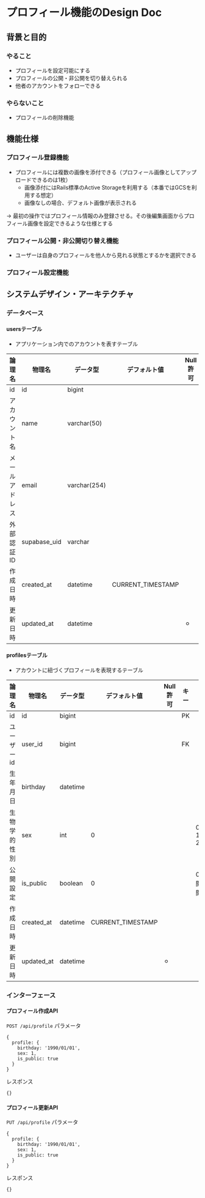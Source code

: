 # プロフィール機能のDesign Doc

## 背景と目的

### やること

- プロフィールを設定可能にする
- プロフィールの公開・非公開を切り替えられる
- 他者のアカウントをフォローできる

### やらないこと

- プロフィールの削除機能

## 機能仕様

### プロフィール登録機能

- プロフィールには複数の画像を添付できる（プロフィール画像としてアップロードできるのは1枚）
  - 画像添付にはRails標準のActive Storageを利用する（本番ではGCSを利用する想定）
  - 画像なしの場合、デフォルト画像が表示される

→ 最初の操作ではプロフィール情報のみ登録させる。その後編集画面からプロフィール画像を設定できるような仕様とする

### プロフィール公開・非公開切り替え機能

- ユーザーは自身のプロフィールを他人から見れる状態とするかを選択できる

### プロフィール設定機能

## システムデザイン・アーキテクチャ

### データベース

#### usersテーブル

- アプリケーション内でのアカウントを表すテーブル

| 論理名         | 物理名       | データ型     | デフォルト値      | Null 許可 | キー | 備考 |
| -------------- | ------------ | ------------ | ----------------- | --------- | ---- | ---- |
| id             | id           | bigint       |                   |           | PK   |      |
| アカウント名   | name         | varchar(50)  |                   |           |      |      |
| メールアドレス | email        | varchar(254) |                   |           |      |      |
| 外部認証ID     | supabase_uid | varchar      |                   |           |      |      |
| 作成日時       | created_at   | datetime     | CURRENT_TIMESTAMP |           |      |      |
| 更新日時       | updated_at   | datetime     |                   | ⚪︎      |      |      |

#### profilesテーブル

- アカウントに紐づくプロフィールを表現するテーブル

| 論理名       | 物理名     | データ型 | デフォルト値      | Null 許可 | キー | 備考                     |
| ------------ | ---------- | -------- | ----------------- | --------- | ---- | ------------------------ |
| id           | id         | bigint   |                   |           | PK   |                          |
| ユーザーid   | user_id    | bigint   |                   |           | FK   |                          |
| 生年月日     | birthday   | datetime |                   |           |      |                          |
| 生物学的性別 | sex        | int      | 0                 |           |      | 0:secret, 1:man, 2:woman |
| 公開設定     | is_public  | boolean  | 0                 |           |      | 0:非公開、1:公開         |
| 作成日時     | created_at | datetime | CURRENT_TIMESTAMP |           |      |                          |
| 更新日時     | updated_at | datetime |                   | ⚪︎      |      |                          |

### インターフェース

#### プロフィール作成API

`POST /api/profile`
パラメータ

```
{
  profile: {
    birthday: '1990/01/01',
    sex: 1,
    is_public: true
  }
}
```

レスポンス

```
{}
```

#### プロフィール更新API

`PUT /api/profile`
パラメータ

```
{
  profile: {
    birthday: '1990/01/01',
    sex: 1,
    is_public: true
  }
}
```

レスポンス

```
{}
```
